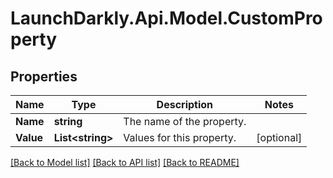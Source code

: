 # LaunchDarkly.Api.Model.CustomProperty
## Properties

Name | Type | Description | Notes
------------ | ------------- | ------------- | -------------
**Name** | **string** | The name of the property. | 
**Value** | **List&lt;string&gt;** | Values for this property. | [optional] 

[[Back to Model list]](../README.md#documentation-for-models) [[Back to API list]](../README.md#documentation-for-api-endpoints) [[Back to README]](../README.md)

